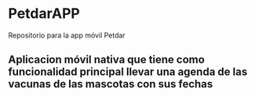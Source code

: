 # PetdarAPP
Repositorio para la app móvil Petdar
## Aplicacion móvil nativa que tiene como funcionalidad principal llevar una agenda de las vacunas de las mascotas con sus fechas

